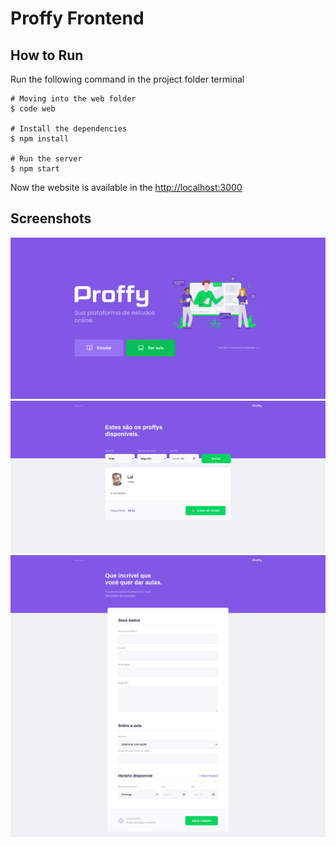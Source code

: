 # Proffy Frontend

## How to Run

Run the following command in the project folder terminal
```
# Moving into the web folder
$ code web

# Install the dependencies
$ npm install

# Run the server
$ npm start
```
Now the website is available in the [http://localhost:3000](http://localhost:3000)

## Screenshots

![Landing Page](../images/web-landing.png)
![Teacher List](../images/web-teacher-list.png)
![Teacher Register](../images/web-teacher-register.png)
